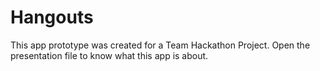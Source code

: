 # Hangouts
This app prototype was created for a Team Hackathon Project. Open the presentation file to know what this app is about.
